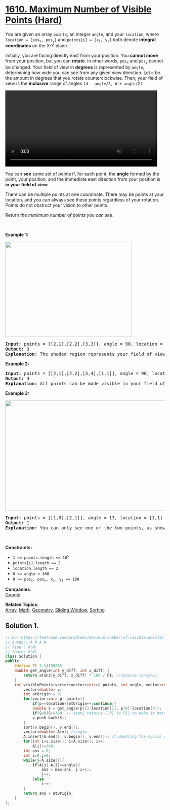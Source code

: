 # [1610. Maximum Number of Visible Points (Hard)](https://leetcode.com/problems/maximum-number-of-visible-points/)

<p>You are given an array <code>points</code>, an integer <code>angle</code>, and your <code>location</code>, where <code>location = [pos<sub>x</sub>, pos<sub>y</sub>]</code> and <code>points[i] = [x<sub>i</sub>, y<sub>i</sub>]</code> both denote <strong>integral coordinates</strong> on the X-Y plane.</p>

<p>Initially, you are facing directly east from your position. You <strong>cannot move</strong> from your position, but you can <strong>rotate</strong>. In other words, <code>pos<sub>x</sub></code> and <code>pos<sub>y</sub></code> cannot be changed. Your field of view in <strong>degrees</strong> is represented by <code>angle</code>, determining how wide you can see from any given view direction. Let <code>d</code> be the amount in degrees that you rotate counterclockwise. Then, your field of view is the <strong>inclusive</strong> range of angles <code>[d - angle/2, d + angle/2]</code>.</p>

<p><div class="vsc-controller" data-vscid="dj4wg0tr9"></div>
<video autoplay="" controls="" height="360" muted="" style="max-width:100%;height:auto;" width="480" data-vscid="dj4wg0tr9"><source src="https://assets.leetcode.com/uploads/2020/09/30/angle.mp4" type="video/mp4">Your browser does not support the video tag or this video format.</video>
</p>

<p>You can <strong>see</strong> some set of points if, for each point, the <strong>angle</strong> formed by the point, your position, and the immediate east direction from your position is <strong>in your field of view</strong>.</p>

<p>There can be multiple points at one coordinate. There may be points at your location, and you can always see these points regardless of your rotation. Points do not obstruct your vision to other points.</p>

<p>Return <em>the maximum number of points you can see</em>.</p>

<p>&nbsp;</p>
<p><strong>Example 1:</strong></p>
<img alt="" src="https://assets.leetcode.com/uploads/2020/09/30/89a07e9b-00ab-4967-976a-c723b2aa8656.png" style="width: 400px; height: 300px;">
<pre><strong>Input:</strong> points = [[2,1],[2,2],[3,3]], angle = 90, location = [1,1]
<strong>Output:</strong> 3
<strong>Explanation:</strong> The shaded region represents your field of view. All points can be made visible in your field of view, including [3,3] even though [2,2] is in front and in the same line of sight.
</pre>

<p><strong>Example 2:</strong></p>

<pre><strong>Input:</strong> points = [[2,1],[2,2],[3,4],[1,1]], angle = 90, location = [1,1]
<strong>Output:</strong> 4
<strong>Explanation:</strong> All points can be made visible in your field of view, including the one at your location.
</pre>

<p><strong>Example 3:</strong></p>
<img alt="" src="https://assets.leetcode.com/uploads/2020/09/30/5010bfd3-86e6-465f-ac64-e9df941d2e49.png" style="width: 690px; height: 348px;">
<pre><strong>Input:</strong> points = [[1,0],[2,1]], angle = 13, location = [1,1]
<strong>Output:</strong> 1
<strong>Explanation:</strong> You can only see one of the two points, as shown above.
</pre>

<p>&nbsp;</p>
<p><strong>Constraints:</strong></p>

<ul>
	<li><code>1 &lt;= points.length &lt;= 10<sup>5</sup></code></li>
	<li><code>points[i].length == 2</code></li>
	<li><code>location.length == 2</code></li>
	<li><code>0 &lt;= angle &lt; 360</code></li>
	<li><code>0 &lt;= pos<sub>x</sub>, pos<sub>y</sub>, x<sub>i</sub>, y<sub>i</sub> &lt;= 100</code></li>
</ul>


**Companies**:  
[Google](https://leetcode.com/company/google)

**Related Topics**:  
[Array](https://leetcode.com/tag/array/), [Math](https://leetcode.com/tag/math/), [Geometry](https://leetcode.com/tag/geometry/), [Sliding Window](https://leetcode.com/tag/sliding-window/), [Sorting](https://leetcode.com/tag/sorting/)

## Solution 1.

```cpp
// OJ: https://leetcode.com/problems/maximum-number-of-visible-points/
// Author: A M A N
// Time : O(N)
// Space: O(N)
class Solution {
public:
    #define PI 3.14159265
    double get_angle(int y_diff, int x_diff) {
        return atan2(y_diff, x_diff) * 180 / PI; //inverse tan(y/x)
    }
    int visiblePoints(vector<vector<int>>& points, int angle, vector<int>& location) {
        vector<double> v;
        int atOrigin = 0;
        for(vector<int> p: points){
            if(p==location){atOrigin++;continue;}
            double S = get_angle(p[1]-location[1], p[0]-location[0]);
            if(S<0)S+=360; // atan2 returns [-PI to PI] to make it between 0 to 360
            v.push_back(S);
        }
        sort(v.begin(), v.end());
        vector<double> A(v); //angle
        A.insert(A.end(), v.begin(), v.end()); // Handling the cyclic condition
        for(int i=v.size(); i<A.size(); i++)
            A[i]+=360; 
        int ans = 0;
        int i=0,j=0;
        while(j<A.size()){
            if(A[j]-A[i]<=angle){ 
                ans = max(ans, j-i+1);
                j++;
            }else
                i++;
        }
        return ans + atOrigin;        
    }
};
```